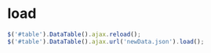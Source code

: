# load

```javascript
$('#table').DataTable().ajax.reload();
$('#table').DataTable().ajax.url('newData.json').load();
```

